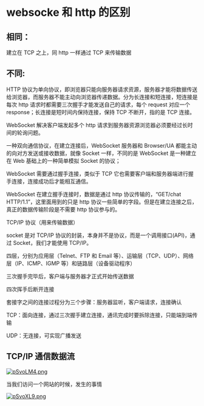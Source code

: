 # websocke 和 http 的区别

## 相同：

建立在 TCP 之上，同 http 一样通过 TCP 来传输数据

## 不同:

HTTP 协议为单向协议，即浏览器只能向服务器请求资源，服务器才能将数据传送给浏览器，而服务器不能主动向浏览器传递数据。分为长连接和短连接，短连接是每次 http 请求时都需要三次握手才能发送自己的请求，每个 request 对应一个 response；长连接是短时间内保持连接，保持 TCP 不断开，指的是 TCP 连接。

WebSocket 解决客户端发起多个 http 请求到服务器资源浏览器必须要经过长时间的轮询问题。

一种双向通信协议，在建立连接后，WebSocket 服务器和 Browser/UA 都能主动的向对方发送或接收数据，就像 Socket 一样，不同的是 WebSocket 是一种建立在 Web 基础上的一种简单模拟 Socket 的协议；

WebSocket 需要通过握手连接，类似于 TCP 它也需要客户端和服务器端进行握手连接，连接成功后才能相互通信。

WebSocket 在建立握手连接时，数据是通过 http 协议传输的，“GET/chat HTTP/1.1”，这里面用到的只是 http 协议一些简单的字段。但是在建立连接之后，真正的数据传输阶段是不需要 http 协议参与的。

TCP/IP 协议（用来传输数据）

socket 是对 TCP/IP 协议的封装，本身并不是协议，而是一个调用接口(API)，通过 Socket，我们才能使用 TCP/IP。

四层，分别为应用层（Telnet、FTP 和 Email 等）、运输层（TCP、UDP）、网络层（IP、ICMP、IGMP 等）和链路层（设备驱动程序）

三次握手完毕后，客户端与服务器才正式开始传送数据

四次挥手后断开连接

套接字之间的连接过程分为三个步骤：服务器监听，客户端请求，连接确认

TCP：面向连接，通过三次握手建立连接，通讯完成时要拆除连接，只能端到端传输

UDP：无连接，可实现广播发送

## TCP/IP 通信数据流

[![pSvoLM4.png](https://s1.ax1x.com/2023/02/23/pSvoLM4.png)](https://imgse.com/i/pSvoLM4)

当我们访问一个网站的时候，发生的事情

[![pSvoXL9.png](https://s1.ax1x.com/2023/02/23/pSvoXL9.png)](https://imgse.com/i/pSvoXL9)

